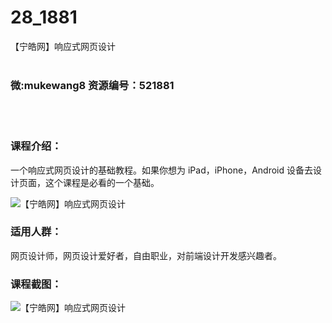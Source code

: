 # 28_1881
【宁皓网】响应式网页设计
<br/></br>
<h3>微:mukewang8 资源编号：521881</h3>
<br/></br>
<h3>课程介绍：</h3>
<p>一个响应式<a title="查看与 网页设计 相关的文章" target="_blank">网页设计</a>的基础教程。如果你想为 iPad，iPhone，Android 设备去设计页面，这个课程是必看的一个基础。</p>
<p><img src="https://www.ko996.com/wp-content/uploads/img/2018/03/2-240.png" alt="【宁皓网】响应式网页设计"></p>
<h3>适用人群：</h3>
<p><a title="查看与 网页设计 相关的文章" target="_blank">网页设计</a>师，网页设计爱好者，自由职业，对前端设计开发感兴趣者。</p>
<div class="info-desc">
<h3>课程截图：</h3>
<p><img src="https://www.ko996.com/wp-content/uploads/img/2018/03/3-255.png" alt="【宁皓网】响应式网页设计"></p>


			
</div>
